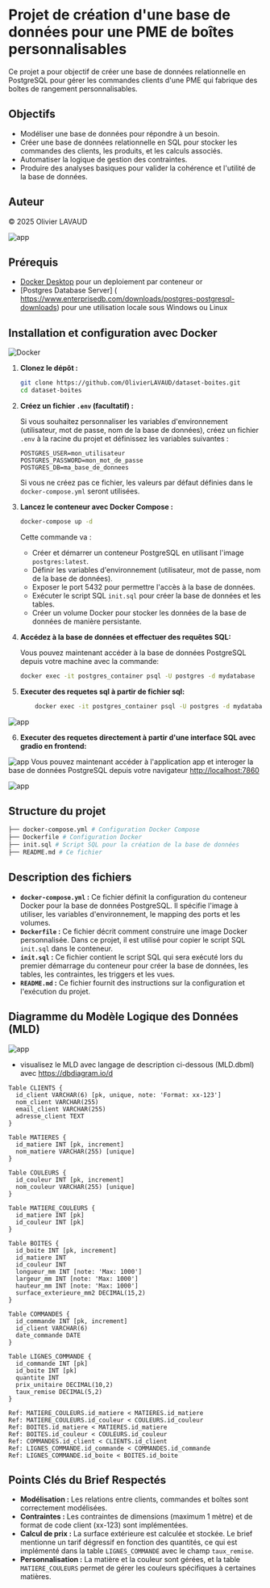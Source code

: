 # Projet de création d'une base de données pour une PME de boîtes personnalisables

Ce projet a pour objectif de créer une base de données relationnelle en PostgreSQL pour gérer les commandes clients d'une PME qui fabrique des boîtes de rangement personnalisables.

## Objectifs

*   Modéliser une base de données pour répondre à un besoin.
*   Créer une base de données relationnelle en SQL pour stocker les commandes des clients, les produits, et les calculs associés.
*   Automatiser la logique de gestion des contraintes.
*   Produire des analyses basiques pour valider la cohérence et l'utilité de la base de données.

## Auteur

© 2025 Olivier LAVAUD

![app](images/image.png)

## Prérequis

*   [Docker Desktop](https://www.docker.com/products/docker-desktop/) pour un deploiement par conteneur
or 
*   [Postgres Database Server] ( https://www.enterprisedb.com/downloads/postgres-postgresql-downloads) pour une utilisation locale sous Windows ou Linux

## Installation et configuration avec Docker

![Docker](images/image2.png)
1.  **Clonez le dépôt :**

    ```bash
    git clone https://github.com/OlivierLAVAUD/dataset-boites.git
    cd dataset-boites
    ```

2.  **Créez un fichier `.env` (facultatif) :**

    Si vous souhaitez personnaliser les variables d'environnement (utilisateur, mot de passe, nom de la base de données), créez un fichier `.env` à la racine du projet et définissez les variables suivantes :

    ```
    POSTGRES_USER=mon_utilisateur
    POSTGRES_PASSWORD=mon_mot_de_passe
    POSTGRES_DB=ma_base_de_donnees
    ```

    Si vous ne créez pas ce fichier, les valeurs par défaut définies dans le `docker-compose.yml` seront utilisées.

3.  **Lancez le conteneur avec Docker Compose :**

    ```bash
    docker-compose up -d
    ```

    Cette commande va :

    *   Créer et démarrer un conteneur PostgreSQL en utilisant l'image `postgres:latest`.
    *   Définir les variables d'environnement (utilisateur, mot de passe, nom de la base de données).
    *   Exposer le port 5432 pour permettre l'accès à la base de données.
    *   Exécuter le script SQL `init.sql` pour créer la base de données et les tables.
    *   Créer un volume Docker pour stocker les données de la base de données de manière persistante.

4.  **Accédez à la base de données et effectuer des requêtes SQL:**

    Vous pouvez maintenant accéder à la base de données PostgreSQL depuis votre machine avec la commande:
    ```bash
    docker exec -it postgres_container psql -U postgres -d mydatabase
    ```

5.  **Executer des requetes sql à partir de fichier sql:**
    ```bash
        docker exec -it postgres_container psql -U postgres -d mydatabase -f docker-entrypoint-initdb.d/init.sql
    ```
![app](images/image3.png)

6. **Executer des requetes directement à partir d'une interface SQL avec gradio en frontend:**

![app](images/image5.png)
    Vous pouvez maintenant accéder à l'application app et interoger la base de données PostgreSQL depuis votre navigateur [http://localhost:7860](http://localhost:7860/)

![app](images/image4.png)


## Structure du projet
 ```bash
├── docker-compose.yml # Configuration Docker Compose
├── Dockerfile # Configuration Docker
├── init.sql # Script SQL pour la création de la base de données
├── README.md # Ce fichier
 ```


## Description des fichiers

*   **`docker-compose.yml` :** Ce fichier définit la configuration du conteneur Docker pour la base de données PostgreSQL. Il spécifie l'image à utiliser, les variables d'environnement, le mapping des ports et les volumes.
*   **`Dockerfile` :** Ce fichier décrit comment construire une image Docker personnalisée. Dans ce projet, il est utilisé pour copier le script SQL `init.sql` dans le conteneur.
*   **`init.sql` :** Ce fichier contient le script SQL qui sera exécuté lors du premier démarrage du conteneur pour créer la base de données, les tables, les contraintes, les triggers et les vues.
*   **`README.md` :** Ce fichier fournit des instructions sur la configuration et l'exécution du projet.

## Diagramme du Modèle Logique des Données (MLD)


![app](images/image.png)

* visualisez le MLD avec langage de description ci-dessous (MLD.dbml) avec https://dbdiagram.io/d

```dbdiagram
Table CLIENTS {
  id_client VARCHAR(6) [pk, unique, note: 'Format: xx-123']
  nom_client VARCHAR(255)
  email_client VARCHAR(255)
  adresse_client TEXT
}

Table MATIERES {
  id_matiere INT [pk, increment]
  nom_matiere VARCHAR(255) [unique]
}

Table COULEURS {
  id_couleur INT [pk, increment]
  nom_couleur VARCHAR(255) [unique]
}

Table MATIERE_COULEURS {
  id_matiere INT [pk]
  id_couleur INT [pk]
}

Table BOITES {
  id_boite INT [pk, increment]
  id_matiere INT
  id_couleur INT
  longueur_mm INT [note: 'Max: 1000']
  largeur_mm INT [note: 'Max: 1000']
  hauteur_mm INT [note: 'Max: 1000']
  surface_exterieure_mm2 DECIMAL(15,2)
}

Table COMMANDES {
  id_commande INT [pk, increment]
  id_client VARCHAR(6)
  date_commande DATE
}

Table LIGNES_COMMANDE {
  id_commande INT [pk]
  id_boite INT [pk]
  quantite INT
  prix_unitaire DECIMAL(10,2)
  taux_remise DECIMAL(5,2)
}

Ref: MATIERE_COULEURS.id_matiere < MATIERES.id_matiere
Ref: MATIERE_COULEURS.id_couleur < COULEURS.id_couleur
Ref: BOITES.id_matiere < MATIERES.id_matiere
Ref: BOITES.id_couleur < COULEURS.id_couleur
Ref: COMMANDES.id_client < CLIENTS.id_client
Ref: LIGNES_COMMANDE.id_commande < COMMANDES.id_commande
Ref: LIGNES_COMMANDE.id_boite < BOITES.id_boite
```
 
## Points Clés du Brief Respectés

*   **Modélisation :** Les relations entre clients, commandes et boîtes sont correctement modélisées.
*   **Contraintes :** Les contraintes de dimensions (maximum 1 mètre) et de format de code client (xx-123) sont implémentées.
*   **Calcul de prix :** La surface extérieure est calculée et stockée. Le brief mentionne un tarif dégressif en fonction des quantités, ce qui est implémenté dans la table `LIGNES_COMMANDE` avec le champ `taux_remise`.
*   **Personnalisation :** La matière et la couleur sont gérées, et la table `MATIERE_COULEURS` permet de gérer les couleurs spécifiques à certaines matières.




